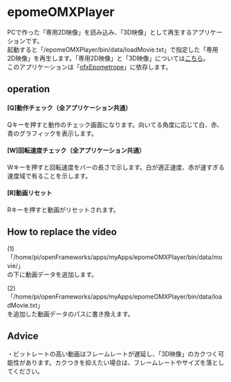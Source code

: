 # epomeOMXPlayer
PCで作った「専用2D映像」を読み込み、「3D映像」として再生するアプリケーションです。  
起動すると「/epomeOMXPlayer/bin/data/loadMovie.txt」で指定した「専用2D映像」を再生します。「専用2D映像」と「3D映像」については<a rel="license" href="https://github.com/yutaka-miki/Epometrope#%E3%82%B3%E3%83%B3%E3%83%86%E3%83%B3%E3%83%84%E9%96%8B%E7%99%BA" target="_blank">こちら</a>。  
このアプリケーションは「<a rel="license" href="https://github.com/yutaka-miki/ofxEpometrope" target="_blank">ofxEpometrope</a>」に依存します。

## operation
#### [Q]動作チェック（全アプリケーション共通）
Qキーを押すと動作のチェック画面になります。向いてる角度に応じて白、赤、青のグラフィックを表示します。

#### [W]回転速度チェック（全アプリケーション共通）
Wキーを押すと回転速度をバーの長さで示します。白が適正速度、赤が速すぎる速度域で有ることを示します。

#### [R]動画リセット
Rキーを押すと動画がリセットされます。
  
## How to replace the video
(1)「/home/pi/openFrameworks/apps/myApps/epomeOMXPlayer/bin/data/movie/」  
の下に動画データを追加します。  
  
(2)「/home/pi/openFrameworks/apps/myApps/epomeOMXPlayer/bin/data/loadMovie.txt」  
を追加した動画データのパスに書き換えます。
  
## Advice
・ビットレートの高い動画はフレームレートが遅延し、「3D映像」のカクつく可能性があります。カクつきを抑えたい場合は、フレームレートやサイズを落としてください。
